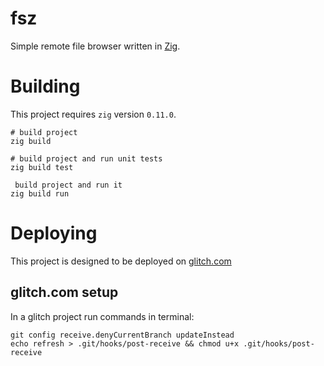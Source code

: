 # fsz

Simple remote file browser written in [Zig](https://ziglang.org/).

# Building

This project requires `zig` version `0.11.0`.

```shell
# build project
zig build

# build project and run unit tests
zig build test

 build project and run it
zig build run
```

# Deploying

This project is designed to be deployed on [glitch.com](https://glitch.com/)

## glitch.com setup

In a glitch project run commands in terminal:

```shell
git config receive.denyCurrentBranch updateInstead
echo refresh > .git/hooks/post-receive && chmod u+x .git/hooks/post-receive
```
